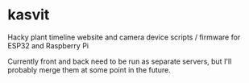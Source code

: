# kasvit

Hacky plant timeline website and camera device scripts / firmware for ESP32 and Raspberry Pi

Currently front and back need to be run as separate servers, but I'll probably merge them at some point in the future.
